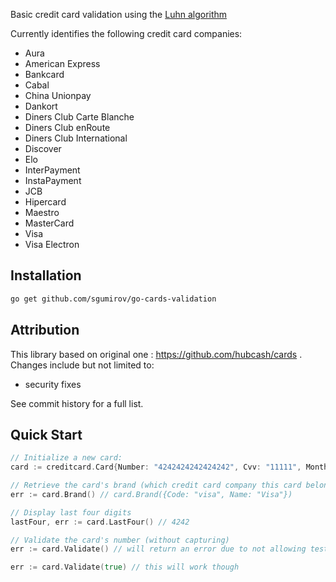 Basic credit card validation using the [Luhn algorithm](http://en.wikipedia.org/wiki/Luhn_algorithm)

Currently identifies the following credit card companies:
* Aura
* American Express
* Bankcard
* Cabal
* China Unionpay
* Dankort
* Diners Club Carte Blanche
* Diners Club enRoute
* Diners Club International
* Discover
* Elo
* InterPayment
* InstaPayment
* JCB
* Hipercard
* Maestro
* MasterCard
* Visa
* Visa Electron

## Installation

```bash
go get github.com/sgumirov/go-cards-validation
```

## Attribution

This library based on original one : https://github.com/hubcash/cards . Changes include but not limited to:
* security fixes

See commit history for a full list.

## Quick Start

```go
// Initialize a new card:
card := creditcard.Card{Number: "4242424242424242", Cvv: "11111", Month: "02", Year: "2016"}

// Retrieve the card's brand (which credit card company this card belongs to)
err := card.Brand() // card.Brand({Code: "visa", Name: "Visa"})

// Display last four digits
lastFour, err := card.LastFour() // 4242

// Validate the card's number (without capturing)
err := card.Validate() // will return an error due to not allowing test cards

err := card.Validate(true) // this will work though
```
